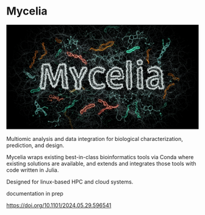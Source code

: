 # Mycelia

![](banner-logo.jpg)

Multiomic analysis and data integration for biological characterization, prediction, and  design.

Mycelia wraps existing best-in-class bioinformatics tools via Conda where existing solutions are available, and extends and integrates those tools with code written in Julia.

Designed for linux-based HPC and cloud systems.



documentation in prep

https://doi.org/10.1101/2024.05.29.596541

